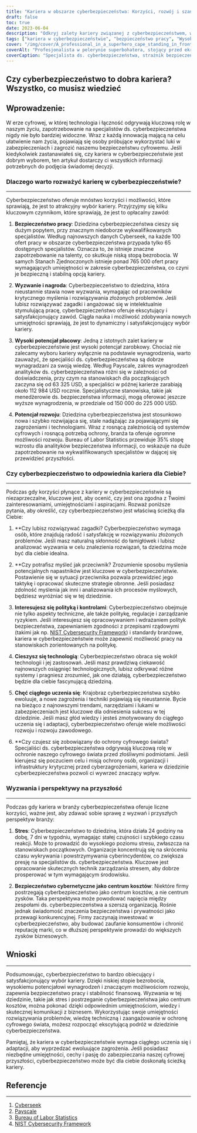 ```yaml
---
title: "Kariera w obszarze cyberbezpieczeństwa: Korzyści, rozwój i szanse na sukces"
draft: false
toc: true
date: 2023-06-04
description: "Odkryj zalety kariery związanej z cyberbezpieczeństwem, w tym bezpieczeństwo zatrudnienia, wysoki potencjał płacowy i liczne możliwości rozwoju w erze cyfrowej."
tags: ["kariera w cyberbezpieczeństwie", "bezpieczeństwo pracy", "Wysoki potencjał płacowy", "możliwości rozwoju", "zawód związany z cyberbezpieczeństwem", "cyberzagrożenia", "bezpieczeństwo cyfrowe", "bezpieczeństwo informacji", "umiejętności w zakresie cyberbezpieczeństwa", "specjaliści ds. cyberbezpieczeństwa", "zapotrzebowanie na cyberbezpieczeństwo", "branża cyberbezpieczeństwa", "cyberbezpieczeństwo praca", "Perspektywy cyberbezpieczeństwa", "wyzwania związane z cyberbezpieczeństwem", "nagrody za cyberbezpieczeństwo", "przyszłość cyberbezpieczeństwa", "sposób myślenia o cyberbezpieczeństwie", "polityka cyberbezpieczeństwa", "ciekawość technologiczna", "ciągłe uczenie się", "zarządzanie stresem", "znaczenie cyberbezpieczeństwa", "postrzeganie cyberbezpieczeństwa", "ochrona cyfrowa", "rozwój umiejętności w zakresie cyberbezpieczeństwa", "ochrona cyfrowego świata", "ewoluujące zagrożenia cyberbezpieczeństwa", "Reputacja marki cyberbezpieczeństwa", "rentowność biznesu"]
cover: "/img/cover/A_professional_in_a_superhero_cape_standing_in_front_of_a_computer.png"
coverAlt: "Profesjonalista w pelerynie superbohatera, stojący przed ekranem komputera z tarczą reprezentującą cyberbezpieczeństwo."
coverCaption: "Specjalista ds. cyberbezpieczeństwa, strażnik bezpieczeństwa cyfrowego, wyposażony w tarczę ochronną przed cyberzagrożeniami."
---
```


## Czy cyberbezpieczeństwo to dobra kariera? Wszystko, co musisz wiedzieć

Wprowadzenie:
-----------------
W erze cyfrowej, w której technologia i łączność odgrywają kluczową rolę w naszym życiu, zapotrzebowanie na specjalistów ds. cyberbezpieczeństwa nigdy nie było bardziej widoczne. Wraz z każdą innowacją mającą na celu ułatwienie nam życia, pojawiają się osoby próbujące wykorzystać luki w zabezpieczeniach i zagrozić naszemu bezpieczeństwu cyfrowemu. Jeśli kiedykolwiek zastanawiałeś się, czy kariera w cyberbezpieczeństwie jest dobrym wyborem, ten artykuł dostarczy ci wszystkich informacji potrzebnych do podjęcia świadomej decyzji.

### Dlaczego warto rozważyć karierę w cyberbezpieczeństwie?
-----------------
Cyberbezpieczeństwo oferuje mnóstwo korzyści i możliwości, które sprawiają, że jest to atrakcyjny wybór kariery. Przyjrzyjmy się kilku kluczowym czynnikom, które sprawiają, że jest to opłacalny zawód:

1. **Bezpieczeństwo pracy**: Dziedzina cyberbezpieczeństwa cieszy się dużym popytem, przy znacznym niedoborze wykwalifikowanych specjalistów. Według najnowszych danych Cyberseek, na każde 100 ofert pracy w obszarze cyberbezpieczeństwa przypada tylko 65 dostępnych specjalistów. Oznacza to, że istnieje znaczne zapotrzebowanie na talenty, co skutkuje niską stopą bezrobocia. W samych Stanach Zjednoczonych istnieje ponad 765 000 ofert pracy wymagających umiejętności w zakresie cyberbezpieczeństwa, co czyni je bezpieczną i stabilną opcją kariery.

2. **Wyzwanie i nagroda**: Cyberbezpieczeństwo to dziedzina, która nieustannie stawia nowe wyzwania, wymagając od pracowników krytycznego myślenia i rozwiązywania złożonych problemów. Jeśli lubisz rozwiązywać zagadki i angażować się w intelektualnie stymulującą pracę, cyberbezpieczeństwo oferuje ekscytujący i satysfakcjonujący zawód. Ciągła nauka i możliwość zdobywania nowych umiejętności sprawiają, że jest to dynamiczny i satysfakcjonujący wybór kariery.

3. **Wysoki potencjał płacowy**: Jedną z istotnych zalet kariery w cyberbezpieczeństwie jest wysoki potencjał zarobkowy. Chociaż nie zalecamy wyboru kariery wyłącznie na podstawie wynagrodzenia, warto zauważyć, że specjaliści ds. cyberbezpieczeństwa są dobrze wynagradzani za swoją wiedzę. Według Payscale, zakres wynagrodzeń analityków ds. cyberbezpieczeństwa różni się w zależności od doświadczenia, przy czym na stanowiskach dla początkujących zaczyna się od 63 325 USD, a specjaliści w późnej karierze zarabiają około 112 984 USD rocznie. Specjalistyczne stanowiska, takie jak menedżerowie ds. bezpieczeństwa informacji, mogą oferować jeszcze wyższe wynagrodzenia, w przedziale od 150 000 do 225 000 USD.

4. **Potencjał rozwoju**: Dziedzina cyberbezpieczeństwa jest stosunkowo nowa i szybko rozwijająca się, stale nadążając za pojawiającymi się zagrożeniami i technologiami. Wraz z rosnącą zależnością od systemów cyfrowych i rosnącą potrzebą ochrony, branża ta oferuje ogromne możliwości rozwoju. Bureau of Labor Statistics przewiduje 35% stopę wzrostu dla analityków bezpieczeństwa informacji, co wskazuje na duże zapotrzebowanie na wykwalifikowanych specjalistów w dającej się przewidzieć przyszłości.

### Czy cyberbezpieczeństwo to odpowiednia kariera dla Ciebie?
-----------------
Podczas gdy korzyści płynące z kariery w cyberbezpieczeństwie są niezaprzeczalne, kluczowe jest, aby ocenić, czy jest ona zgodna z Twoimi zainteresowaniami, umiejętnościami i aspiracjami. Rozważ poniższe pytania, aby określić, czy cyberbezpieczeństwo jest właściwą ścieżką dla Ciebie:

1. **Czy lubisz rozwiązywać zagadki? Cyberbezpieczeństwo wymaga osób, które znajdują radość i satysfakcję w rozwiązywaniu złożonych problemów. Jeśli masz naturalną skłonność do łamigłówek i lubisz analizować wyzwania w celu znalezienia rozwiązań, ta dziedzina może być dla ciebie idealna.

2. **Czy potrafisz myśleć jak przeciwnik? Zrozumienie sposobu myślenia potencjalnych napastników jest kluczowe w cyberbezpieczeństwie. Postawienie się w sytuacji przeciwnika pozwala przewidzieć jego taktykę i opracować skuteczne strategie obronne. Jeśli posiadasz zdolność myślenia jak inni i analizowania ich procesów myślowych, będziesz wyróżniać się w tej dziedzinie.

3. **Interesujesz się polityką i kontrolami**: Cyberbezpieczeństwo obejmuje nie tylko aspekty techniczne, ale także politykę, regulacje i zarządzanie ryzykiem. Jeśli interesujesz się opracowywaniem i wdrażaniem polityk bezpieczeństwa, zapewnianiem zgodności z przepisami rządowymi (takimi jak np. [NIST Cybersecurity Framework](https://www.nist.gov/cyberframework)) i standardy branżowe, kariera w cyberbezpieczeństwie może zapewnić możliwość pracy na stanowiskach zorientowanych na politykę.

4. **Cieszysz się technologią**: Cyberbezpieczeństwo obraca się wokół technologii i jej zastosowań. Jeśli masz prawdziwą ciekawość najnowszych osiągnięć technologicznych, lubisz odkrywać różne systemy i pragniesz zrozumieć, jak one działają, cyberbezpieczeństwo będzie dla ciebie fascynującą dziedziną.

5. **Chęć ciągłego uczenia się**: Krajobraz cyberbezpieczeństwa szybko ewoluuje, a nowe zagrożenia i techniki pojawiają się nieustannie. Bycie na bieżąco z najnowszymi trendami, narzędziami i lukami w zabezpieczeniach jest kluczowe dla odniesienia sukcesu w tej dziedzinie. Jeśli masz głód wiedzy i jesteś zmotywowany do ciągłego uczenia się i adaptacji, cyberbezpieczeństwo oferuje wiele możliwości rozwoju i rozwoju zawodowego.

6. **Czy czujesz się zobowiązany do ochrony cyfrowego świata? Specjaliści ds. cyberbezpieczeństwa odgrywają kluczową rolę w ochronie naszego cyfrowego świata przed złośliwymi podmiotami. Jeśli kierujesz się poczuciem celu i misją ochrony osób, organizacji i infrastruktury krytycznej przed cyberzagrożeniami, kariera w dziedzinie cyberbezpieczeństwa pozwoli ci wywrzeć znaczący wpływ.

### Wyzwania i perspektywy na przyszłość
-----------------
Podczas gdy kariera w branży cyberbezpieczeństwa oferuje liczne korzyści, ważne jest, aby zdawać sobie sprawę z wyzwań i przyszłych perspektyw branży:

1. **Stres**: Cyberbezpieczeństwo to dziedzina, która działa 24 godziny na dobę, 7 dni w tygodniu, wymagając stałej czujności i szybkiego czasu reakcji. Może to prowadzić do wysokiego poziomu stresu, zwłaszcza na stanowiskach początkowych. Organizacje koncentrują się na skróceniu czasu wykrywania i powstrzymywania cyberincydentów, co zwiększa presję na specjalistów ds. cyberbezpieczeństwa. Kluczowe jest opracowanie skutecznych technik zarządzania stresem, aby dobrze prosperować w tym wymagającym środowisku.

2. **Bezpieczeństwo cybernetyczne jako centrum kosztów**: Niektóre firmy postrzegają cyberbezpieczeństwo jako centrum kosztów, a nie centrum zysków. Taka perspektywa może powodować napięcia między zespołami ds. cyberbezpieczeństwa a szerszą organizacją. Rośnie jednak świadomość znaczenia bezpieczeństwa i prywatności jako przewagi konkurencyjnej. Firmy zaczynają inwestować w cyberbezpieczeństwo, aby budować zaufanie konsumentów i chronić reputację marki, co w dłuższej perspektywie prowadzi do większych zysków biznesowych.

## Wnioski
-----------------
Podsumowując, cyberbezpieczeństwo to bardzo obiecujący i satysfakcjonujący wybór kariery. Dzięki niskiej stopie bezrobocia, wysokiemu potencjałowi wynagrodzeń i znaczącym możliwościom rozwoju, zapewnia bezpieczeństwo pracy i stabilność finansową. Wyzwania w tej dziedzinie, takie jak stres i postrzeganie cyberbezpieczeństwa jako centrum kosztów, można pokonać dzięki odpowiednim umiejętnościom, wiedzy i skutecznej komunikacji z biznesem. Wykorzystując swoje umiejętności rozwiązywania problemów, wiedzę techniczną i zaangażowanie w ochronę cyfrowego świata, możesz rozpocząć ekscytującą podróż w dziedzinie cyberbezpieczeństwa.

Pamiętaj, że kariera w cyberbezpieczeństwie wymaga ciągłego uczenia się i adaptacji, aby wyprzedzać ewoluujące zagrożenia. Jeśli posiadasz niezbędne umiejętności, cechy i pasję do zabezpieczania naszej cyfrowej przyszłości, cyberbezpieczeństwo może być dla ciebie doskonałą ścieżką kariery.

## Referencje
-----------------
1. [Cyberseek](https://www.cyberseek.org/)
2. [Payscale](https://www.payscale.com/)
3. [Bureau of Labor Statistics](https://www.bls.gov/ooh/computer-and-information-technology/information-security-analysts.htm)
4. [NIST Cybersecurity Framework](https://www.nist.gov/cyberframework)

